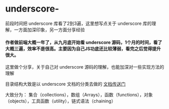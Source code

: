 # underscore-
前段时间把 underscore 库看了2到3遍，这里想写点关于 underscore 库的理解，一方面加深印象，另一方面分享经验

#### 作者做前端大概一年了，从九月底开始看 underscore 源码，1个月的时间，看了大概三遍，效率不是很高。主要因为自己JS功底还比较薄弱，看完之后觉得提升很大。
这里做个分享，关于自己对 underscore 源码的理解，也能加深对一些实现方法的理解

目录结构大致是以 underscore 文档的分类去做的 [文档传送门](http://www.bootcss.com/p/underscore/)

大致分为： 集合（collections），数组（Arrays），函数（functions），对象（objects），工具函数（utility），链式语法（chaining）



